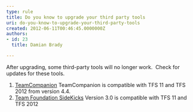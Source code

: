 ```yaml
---
type: rule
title: Do you know to upgrade your third party tools
uri: do-you-know-to-upgrade-your-third-party-tools
created: 2012-06-11T00:46:45.0000000Z
authors:
- id: 23
  title: Damian Brady

---
```


 After upgrading, some third-party tools will no longer work.  Check for updates for these tools. 
1. ​[TeamCompanion](http&#58;//www.teamcompanion.com/download/)
TeamCompanion is compatible with TFS 11 and TFS 2012 from version 4.4.
2. [Team Foundation SideKicks](http&#58;//www.attrice.info/cm/tfs/)
Version 3.0 is compatible with TFS 11 and TFS 2012


